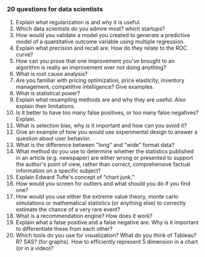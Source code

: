 ### 20 questions for data scientists

1. Explain what regularization is and why it is useful.
2. Which data scientists do you admire most? which startups?
3. How would you validate a model you created to generate a predictive model of a quantitative outcome variable using multiple regression.
4. Explain what precision and recall are. How do they relate to the ROC curve?
5. How can you prove that one improvement you've brought to an algorithm is really an improvement over not doing anything?
6. What is root cause analysis?
7. Are you familiar with pricing optimization, price elasticity, inventory management, competitive intelligence? Give examples.
8. What is statistical power?
9. Explain what resampling methods are and why they are useful. Also explain their limitations.
10. Is it better to have too many false positives, or too many false negatives? Explain.
11. What is selection bias, why is it important and how can you avoid it?
12. Give an example of how you would use experimental design to answer a question about user behavior.
13. What is the difference between "long" and "wide" format data?
14. What method do you use to determine whether the statistics published in an article (e.g. newspaper) are either wrong or presented to support the author's point of view, rather than correct, comprehensive factual information on a specific subject?
15. Explain Edward Tufte's concept of "chart junk."
16. How would you screen for outliers and what should you do if you find one?
17. How would you use either the extreme value theory, monte carlo simulations or mathematical statistics (or anything else) to correctly estimate the chance of a very rare event?
18. What is a recommendation engine? How does it work?
19. Explain what a false positive and a false negative are. Why is it important to differentiate these from each other?
20. Which tools do you use for visualization? What do you think of Tableau? R? SAS? (for graphs). How to efficiently represent 5 dimension in a chart (or in a video)?


